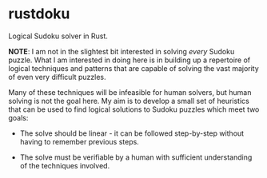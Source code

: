 # rustdoku
Logical Sudoku solver in Rust.

**NOTE**: I am not in the slightest bit interested in solving *every* Sudoku puzzle. What I am interested in doing here is in building up a repertoire of logical techniques and patterns that are capable of solving the vast majority of even very difficult puzzles.

Many of these techniques will be infeasible for human solvers, but human solving is not the goal here. My aim is to develop a small set of heuristics that can be used to find logical solutions to Sudoku puzzles which meet two goals:

* The solve should be linear - it can be followed step-by-step without having to remember previous steps.

* The solve must be verifiable by a human with sufficient understanding of the techniques involved.